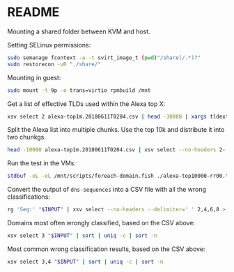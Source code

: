 # README

Mounting a shared folder between KVM and host.

Setting SELinux permissions:

```bash
sudo semanage fcontext -a -t svirt_image_t (pwd)"/share(/.*)?"
sudo restorecon -vR "./share/"
```

Mounting in guest:

```bash
sudo mount -t 9p -o trans=virtio rpmbuild /mnt
```

Get a list of effective TLDs used within the Alexa top X:

```bash
xsv select 2 alexa-top1m.20180611T0204.csv | head -30000 | xargs tldextract | cut -d ' ' -f 3 | sort -u >tlds
```

Split the Alexa list into multiple chunks.
Use the top 10k and distribute it into two chunkgs.

```bash
head -10000 alexa-top1m.20180611T0204.csv | xsv select --no-headers 2- | split --additional-suffix=.txt --number=r/2 --numeric-suffixes - alexa-top10000-rr
```

Run the test in the VMs:

```bash
stdbuf -oL -eL /mnt/scripts/foreach-domain.fish ./alexa-top10000-rr00.txt 2>&1 | ts | tee log.txt
```

Convert the output of `dns-sequences` into a CSV file with all the wrong classifications:

```bash
rg 'Seq:' "$INPUT" | xsv select --no-headers --delimiter=' ' 2,4,6,8 > "$OUTPUT"
```

Domains most often wrongly classified, based on the CSV above:

```bash
xsv select 3 "$INPUT" | sort | uniq -c | sort -n
```

Most common wrong classification results, based on the CSV above:

```bash
xsv select 3,4 "$INPUT" | sort | uniq -c | sort -n
```
